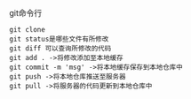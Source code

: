 git命令行
    
    git clone 
    git status是哪些文件有所修改
    git diff 可以查询所修改的代码
    git add . ->将修改添加至本地缓存
    git commit -m 'msg' ->将本地缓存保存到本地仓库中
    git push ->将本地仓库推送至服务器
    git pull ->将服务器的代码更新到本地仓库中
   
